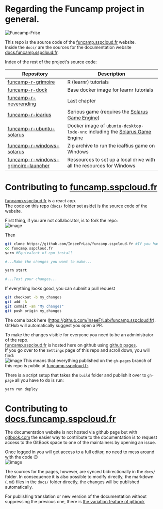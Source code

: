 # Regarding the Funcamp project in general. 

![Funcamp-Frise](https://user-images.githubusercontent.com/6702424/99959108-baf09d80-2d8a-11eb-9efc-934ecd78ac2c.png)

This repo is the source code of the [funcamp.sspcloud.fr](https://funcamp.sspcloud.fr) website.  
Inside the `docs/` are the sources for the documentation website [docs.funcamp.sspcloud.fr](https://docs.funcamp.sspcloud.fr).  

Index of the rest of the project's source code:  

| Repository | Description |
|---|-------|
| [funcamp-r-grimoire](https://github.com/InseeFrLab/funcamp-r-grimoire) | R (learnr) tutorials |
| [funcamp-r-dock](https://github.com/InseeFrLab/funcamp-r-dock) | Base docker image for learnr tutorials |
| [funcamp-r-neverending](https://github.com/InseeFrLab/funcamp-r-neverending) | Last chapter |
| [funcamp-r-icarius](https://github.com/InseeFrLab/funcamp-r-icarius) | Serious game (requires the [Solarus Game Engine](https://www.solarus-games.org/)) |
| [funcamp-r-ubuntu-solarus](https://github.com/InseeFrLab/funcamp-r-ubuntu-solarus) | Docker image of `ubuntu-desktop-lxde-vnc` including the [Solarus Game Engine](https://www.solarus-games.org/) |
| [funcamp-r-windows-solarus](https://github.com/InseeFrLab/funcamp-r-windows-solarus) | Zip archive to run the icaRius game on Windows |
| [funcamp-r-windows-grimoire-launcher](https://github.com/InseeFrLab/funcamp-r-windows-grimoire-launcher) | Ressources to set up a local drive with all the resources for Windows |

# Contributing to [funcamp.sspcloud.fr](https://funcamp.sspcloud.fr)


[funcamp.sspcloud.fr](https://funcamp.sspcloud.fr) is a react app.  
The code on this repo (`docs/` folder set aside) is the source code of the website. 

First thing, if you are not collaborator, is to fork the repo:  
![image](https://user-images.githubusercontent.com/6702424/99956971-381a1380-2d87-11eb-8b2a-803115baa4f4.png)

Then  

```bash
git clone https://github.com/InseeFrLab/funcamp.sspcloud.fr #If you have forked the repo use your username in place of InseeFrLab in the url.
cd funcamp.sspcloud.fr
yarn #Equivalent of npm install

#...Make the changes you want to make...

yarn start

#...Test your changes...
```
If everything looks good, you can submit a pull request  
```bash
git checkout -b my_changes
git add -A
git commit -am "My changes"
git push origin my_changes
```
The come back here (https://github.com/InseeFrLab/funcamp.sspcloud.fr), GitHub will automatically
suggest you open a PR.

To make the changes visible for everyone you need to be an administrator of the repo.  
[funcamp.sspcloud.fr](https://funcamp.sspcloud.fr) is hosted here on github using [github pages](https://pages.github.com).  
If you go over to the `Settings` page of this repo and scroll down, you will find:  
![image](https://user-images.githubusercontent.com/6702424/99955231-3f8bed80-2d84-11eb-84a3-871badf5f2a6.png)
This means that everything published on the `gh-pages` branch of this repo is public at [funcamp.sspcloud.fr](https://funcamp.sspcloud.fr).  

There is a script setup that takes the `build` folder and publish it over to `gh-page` all you have to do is run:  
```bash
yarn run deploy
```

# Contributing to [docs.funcamp.sspcloud.fr](https://docs.funcamp.sspcloud.fr) 

The documentation website is not hosted via github page but with [gitbook.com](https://www.gitbook.com) 
the easier way to contribute to the documentation is to request access to the GitBook space to one
of the maintainers by opening an issue. 

Once logged in you will get access to a full editor, no need to mess around with the code 😉  
![image](https://user-images.githubusercontent.com/6702424/99957720-719f4e80-2d88-11eb-949b-a2816213b6ef.png)

The sources for the pages, however, are synced bidirectionally in the `docs/` folder. 
In consequence it is also possible to modify directly, the markdown (`.md`) files in the `docs/` folder directly,
the changes will be published automatically.  

For publishing translation or new version of the documentation without suppressing the previous one, there is [the variation feature of gitbook](https://docs.gitbook.com/editing-content/variants)
